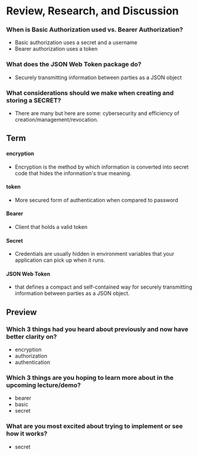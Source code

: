 # Review, Research, and Discussion

### When is Basic Authorization used vs. Bearer Authorization?
- Basic authorization uses a secret and a username
- Bearer authorization uses a token

### What does the JSON Web Token package do?
- Securely transmitting information between parties as a JSON object

### What considerations should we make when creating and storing a SECRET?
- There are many but here are some: cybersecurity and efficiency of creation/management/revocation.

## Term

#### encryption
- Encryption is the method by which information is converted into secret code that hides the information's true meaning.

#### token
- More secured form of authentication when compared to password

#### Bearer
- Client that holds a valid token

#### Secret
- Credentials are usually hidden in environment variables that your application can pick up when it runs.

#### JSON Web Token 
- that defines a compact and self-contained way for securely transmitting information between parties as a JSON object.

## Preview

### Which 3 things had you heard about previously and now have better clarity on?
- encryption
- authorization 
- authentication

### Which 3 things are you hoping to learn more about in the upcoming lecture/demo?
- bearer
- basic
- secret

### What are you most excited about trying to implement or see how it works?
- secret

